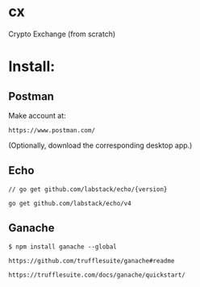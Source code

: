 # cx
Crypto Exchange (from scratch)

# Install:

## Postman
Make account at:

```https://www.postman.com/```

(Optionally, download the corresponding desktop app.)

## Echo
```// go get github.com/labstack/echo/{version}```

```go get github.com/labstack/echo/v4```


## Ganache
```$ npm install ganache --global```

```https://github.com/trufflesuite/ganache#readme```

```https://trufflesuite.com/docs/ganache/quickstart/```

